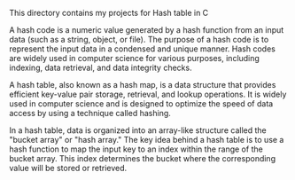 This directory contains my projects for Hash table in C

A hash code is a numeric value generated by a hash function from an input data (such as a string, object, or file). The purpose of a hash code is to represent the input data in a condensed and unique manner. Hash codes are widely used in computer science for various purposes, including indexing, data retrieval, and data integrity checks.


A hash table, also known as a hash map, is a data structure that provides efficient key-value pair storage, retrieval, and lookup operations. It is widely used in computer science and is designed to optimize the speed of data access by using a technique called hashing.

In a hash table, data is organized into an array-like structure called the "bucket array" or "hash array." The key idea behind a hash table is to use a hash function to map the input key to an index within the range of the bucket array. This index determines the bucket where the corresponding value will be stored or retrieved.